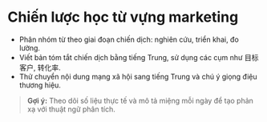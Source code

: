 # Chiến lược học từ vựng marketing

- Phân nhóm từ theo giai đoạn chiến dịch: nghiên cứu, triển khai, đo lường.
- Viết bản tóm tắt chiến dịch bằng tiếng Trung, sử dụng các cụm như 目标客户, 转化率.
- Thử chuyển nội dung mạng xã hội sang tiếng Trung và chú ý giọng điệu thương hiệu.

> **Gợi ý:** Theo dõi số liệu thực tế và mô tả miệng mỗi ngày để tạo phản xạ với thuật ngữ phân tích.
